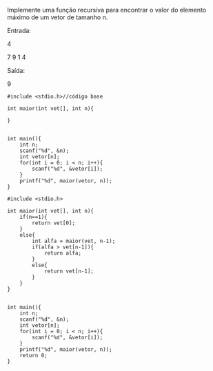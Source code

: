 Implemente uma função recursiva para encontrar o valor do elemento máximo de um vetor de tamanho n.

Entrada:

4

7 9 1 4

Saída:

9

```
#include <stdio.h>//código base

int maior(int vet[], int n){
    
}


int main(){
    int n;
    scanf("%d", &n);
    int vetor[n];
    for(int i = 0; i < n; i++){
        scanf("%d", &vetor[i]);
    }
    printf("%d", maior(vetor, n));
}
```

```
#include <stdio.h>

int maior(int vet[], int n){
    if(n==1){
        return vet[0];
    }
    else{
        int alfa = maior(vet, n-1);
        if(alfa > vet[n-1]){
            return alfa;
        }
        else{
            return vet[n-1];
        }
    }
}


int main(){
    int n;
    scanf("%d", &n);
    int vetor[n];
    for(int i = 0; i < n; i++){
        scanf("%d", &vetor[i]);
    }
    printf("%d", maior(vetor, n));
    return 0;
}
```
